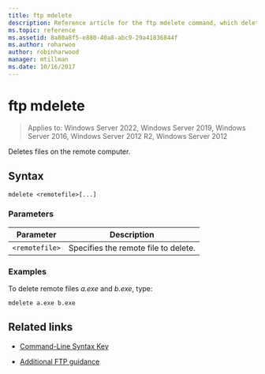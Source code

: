 ```yaml
---
title: ftp mdelete
description: Reference article for the ftp mdelete command, which deletes files on the remote computer.
ms.topic: reference
ms.assetid: 8a80a8f5-e880-40a8-abc9-29a41836844f
ms.author: roharwoo
author: robinharwood
manager: mtillman
ms.date: 10/16/2017
---
```


# ftp mdelete

>Applies to: Windows Server 2022, Windows Server 2019, Windows Server 2016, Windows Server 2012 R2, Windows Server 2012

Deletes files on the remote computer.

## Syntax
```
mdelete <remotefile>[...]
```

### Parameters

| Parameter | Description |
| --------- | ----------- |
| `<remotefile>` | Specifies the remote file to delete. |

### Examples

To delete remote files *a.exe* and *b.exe*, type:

```
mdelete a.exe b.exe
```

## Related links

- [Command-Line Syntax Key](command-line-syntax-key.md)

- [Additional FTP guidance](/previous-versions/orphan-topics/ws.10/cc756013(v=ws.10))
